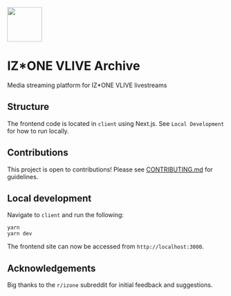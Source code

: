 <a href = "https://izonev.live">
<img height = 80 src = "https://raw.githubusercontent.com/katsukixyz/izone-archive/main/client/public/logo.svg" /> </a>

# IZ\*ONE VLIVE Archive

Media streaming platform for IZ\*ONE VLIVE livestreams

## Structure

The frontend code is located in `client` using Next.js. See `Local Development` for how to run locally.

## Contributions

This project is open to contributions! Please see [CONTRIBUTING.md](https://github.com/katsukixyz/izone-archive/blob/main/CONTRIBUTING.md) for guidelines.

## Local development

Navigate to `client` and run the following:

```
yarn
yarn dev
```

The frontend site can now be accessed from `http://localhost:3000`.

## Acknowledgements

Big thanks to the `r/izone` subreddit for initial feedback and suggestions.
